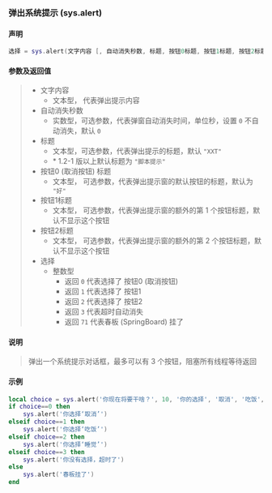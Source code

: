 ### 弹出系统提示 \(**sys\.alert**\)


#### 声明
```lua
选择 = sys.alert(文字内容 [, 自动消失秒数, 标题, 按钮0标题, 按钮1标题, 按钮2标题 ])
```


#### 参数及返回值
> - 文字内容
>   - 文本型， 代表弹出提示内容
> - 自动消失秒数
>   - 实数型，可选参数，代表弹窗自动消失时间，单位秒，设置 `0` 不自动消失，默认 `0`
> - 标题
>   - 文本型，可选参数，代表弹出提示的标题，默认 `"XXT"`
>   - \* 1\.2\-1 版以上默认标题为 `"脚本提示"`
> - 按钮0 (取消按钮) 标题
>   - 文本型， 可选参数，代表弹出提示窗的默认按钮的标题，默认为 `"好"`
> - 按钮1标题
>   - 文本型， 可选参数，代表弹出提示窗的额外的第 1 个按钮标题，默认不显示这个按钮
> - 按钮2标题
>   - 文本型， 可选参数，代表弹出提示窗的额外的第 2 个按钮标题，默认不显示这个按钮
> - 选择
>   - 整数型
>     - 返回 `0` 代表选择了 按钮0 (取消按钮) 
>     - 返回 `1` 代表选择了 按钮1
>     - 返回 `2` 代表选择了 按钮2
>     - 返回 `3` 代表超时自动消失
>     - 返回 `71` 代表春板 (SpringBoard) 挂了


#### 说明
> 弹出一个系统提示对话框，最多可以有 3 个按钮，阻塞所有线程等待返回  


#### 示例  
```lua
local choice = sys.alert('你现在将要干啥？', 10, '你的选择', '取消', '吃饭', '睡觉')
if choice==0 then
    sys.alert('你选择‘取消’')
elseif choice==1 then
    sys.alert('你选择‘吃饭’')
elseif choice==2 then
    sys.alert('你选择‘睡觉’')
elseif choice==3 then
    sys.alert('你没有选择，超时了')
else
    sys.alert('春板挂了')
end
```

